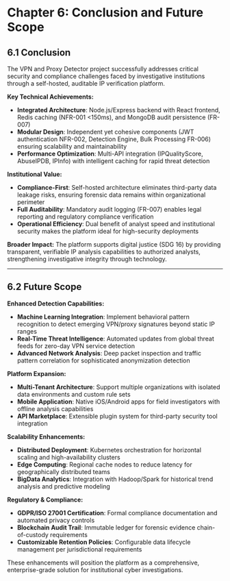 # Chapter 6: Conclusion and Future Scope

## 6.1 Conclusion

The VPN and Proxy Detector project successfully addresses critical security and compliance challenges faced by investigative institutions through a self-hosted, auditable IP verification platform.

**Key Technical Achievements:**
- **Integrated Architecture**: Node.js/Express backend with React frontend, Redis caching (NFR-001 <150ms), and MongoDB audit persistence (FR-007)
- **Modular Design**: Independent yet cohesive components (JWT authentication NFR-002, Detection Engine, Bulk Processing FR-006) ensuring scalability and maintainability
- **Performance Optimization**: Multi-API integration (IPQualityScore, AbuseIPDB, IPInfo) with intelligent caching for rapid threat detection

**Institutional Value:**
- **Compliance-First**: Self-hosted architecture eliminates third-party data leakage risks, ensuring forensic data remains within organizational perimeter
- **Full Auditability**: Mandatory audit logging (FR-007) enables legal reporting and regulatory compliance verification
- **Operational Efficiency**: Dual benefit of analyst speed and institutional security makes the platform ideal for high-security deployments

**Broader Impact:**
The platform supports digital justice (SDG 16) by providing transparent, verifiable IP analysis capabilities to authorized analysts, strengthening investigative integrity through technology.

---

## 6.2 Future Scope

**Enhanced Detection Capabilities:**
- **Machine Learning Integration**: Implement behavioral pattern recognition to detect emerging VPN/proxy signatures beyond static IP ranges
- **Real-Time Threat Intelligence**: Automated updates from global threat feeds for zero-day VPN service detection
- **Advanced Network Analysis**: Deep packet inspection and traffic pattern correlation for sophisticated anonymization detection

**Platform Expansion:**
- **Multi-Tenant Architecture**: Support multiple organizations with isolated data environments and custom rule sets
- **Mobile Application**: Native iOS/Android apps for field investigators with offline analysis capabilities
- **API Marketplace**: Extensible plugin system for third-party security tool integration

**Scalability Enhancements:**
- **Distributed Deployment**: Kubernetes orchestration for horizontal scaling and high-availability clusters
- **Edge Computing**: Regional cache nodes to reduce latency for geographically distributed teams
- **BigData Analytics**: Integration with Hadoop/Spark for historical trend analysis and predictive modeling

**Regulatory & Compliance:**
- **GDPR/ISO 27001 Certification**: Formal compliance documentation and automated privacy controls
- **Blockchain Audit Trail**: Immutable ledger for forensic evidence chain-of-custody requirements
- **Customizable Retention Policies**: Configurable data lifecycle management per jurisdictional requirements

These enhancements will position the platform as a comprehensive, enterprise-grade solution for institutional cyber investigations.
